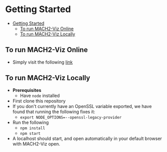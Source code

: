 # Getting Started

- [Getting Started](#getting-started)
  - [To run MACH2-Viz Online](#to-run-mach2-viz-online)
  - [To run MACH2-Viz Locally](#to-run-mach2-viz-locally)

## To run MACH2-Viz Online

- Simply visit the following [link](https://elkebir-group.github.io/mach2-viz/#/)
  
## To run MACH2-Viz Locally

- **Prerequisites**
  - Have `node` installed
- First clone this repository
- If you don't currently have an OpenSSL variable exported, we have found that running the following fixes it:
  - `export NODE_OPTIONS=--openssl-legacy-provider`
- Run the following
  - `npm install`
  - `npm start`
- A localhost should start, and open automatically in your default browser with MACH2-Viz open.
